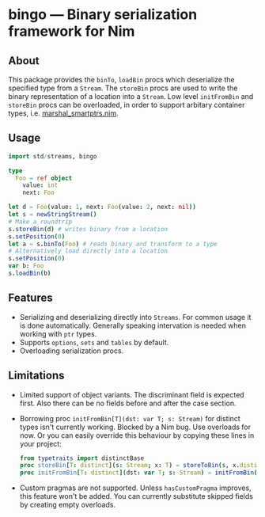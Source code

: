 # bingo — Binary serialization framework for Nim
## About
This package provides the ``binTo``, ``loadBin`` procs which deserialize the specified
type from a ``Stream``. The `storeBin` procs are used to write the binary
representation of a location into a `Stream`. Low level `initFromBin` and `storeBin`
procs can be overloaded, in order to support arbitary container types, i.e.
[marshal_smartptrs.nim](bingo/marshal_smartptrs.nim).

## Usage

```nim
import std/streams, bingo

type
  Foo = ref object
    value: int
    next: Foo

let d = Foo(value: 1, next: Foo(value: 2, next: nil))
let s = newStringStream()
# Make a roundtrip
s.storeBin(d) # writes binary from a location
s.setPosition(0)
let a = s.binTo(Foo) # reads binary and transform to a type
# Alternatively load directly into a location
s.setPosition(0)
var b: Foo
s.loadBin(b)
```

## Features
- Serializing and deserializing directly into `Streams`. For common usage it is done automatically.
  Generally speaking intervation is needed when working with `ptr` types.
- Supports `options`, `sets` and `tables` by default.
- Overloading serialization procs.

## Limitations
- Limited support of object variants. The discriminant field is expected first.
  Also there can be no fields before and after the case section.
- Borrowing proc `initFromBin[T](dst: var T; s: Stream)` for distinct types isn't
  currently working. Blocked by a Nim bug. Use overloads for now. Or you can easily
  override this behaviour by copying these lines in your project:

  ```nim
  from typetraits import distinctBase
  proc storeBin[T: distinct](s: Stream; x: T) = storeToBin(s, x.distinctBase)
  proc initFromBin[T: distinct](dst: var T; s: Stream) = initFromBin(dst.distinctBase, p)
  ```
- Custom pragmas are not supported. Unless `hasCustomPragma` improves, this feature won't be added.
  You can currently substitute skipped fields by creating empty overloads.

